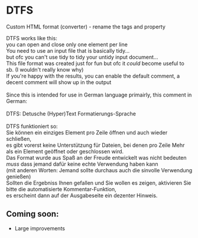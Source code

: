# DTFS
Custom HTML format (converter) - rename the tags and property

DTFS works like this:
<br />you can open and close only one element per line
<br />You need to use an input file that is basically tidy...
<br />but ofc you can't use tidy to tidy your untidy input document...
<br />This file format was created just for fun but ofc it *could* become useful to sb. (I wouldn't really know why)
<br />If you're happy with the results, you can enable the default comment, a decent comment will show up in the output
<br />
<br />Since this is intended for use in German language primairly, this comment in German:
<br />
<br />DTFS: Detusche (Hyper)Text Formatierungs-Sprache
<br />
<br />DTFS funktioniert so:
<br />Sie können ein einziges Element pro Zeile öffnen und auch wieder schließen,
<br />es gibt vorerst keine Unterstützung für Dateien, bei denen pro Zeile Mehr als ein Element geöffnet oder geschlossen wird.
<br />Das Format wurde aus Spaß an der Freude entwickelt was nicht bedeuten *muss* dass jemand dafür keine echte Verwendung haben kann
<br />(mit anderen Worten: Jemand sollte durchaus auch die sinvolle Verwendung genießen)
<br />Sollten die Ergebniss Ihnen gefallen und Sie wollen es zeigen, aktivieren Sie bitte die automatisierte Kommentar-Funktion,
<br />es erscheint dann auf der Ausgabeseite ein dezenter Hinweis.

## Coming soon:
- Large improvements
